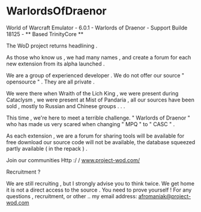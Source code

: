 WarlordsOfDraenor
=================

World of Warcraft Emulator - 6.0.1 - Warlords of Draenor - Support Builde 18125 - ** Based TrinityCore **


The WoD project returns headlining .

As those who know us , we had many names , and create a forum for each new extension from its alpha launched .

We are a group of experienced developer . We do not offer our source " opensource " . They are all private .

We were there when Wraith of the Lich King , we were present during Cataclysm , 
we were present at Mist of Pandaria , all our sources have been sold , mostly to Russian and Chinese groups . . .

This time , we're here to meet a terrible challenge. 
" Warlords of Draenor " who has made ​​us very scared when changing " MPQ " to " CASC " .


As each extension , we are a forum for sharing tools will be available for free download our source code will not be available, the database squeezed partly available ( in the repack ) .

Join our communities
Http :/ / www.project-wod.com/

Recruitment ?

We are still recruiting , but I strongly advise you to think twice. We get home it is not a direct access to the source . You need to prove yourself !
For any questions , recruitment, or other .. my email address: afromaniak@project-wod.com